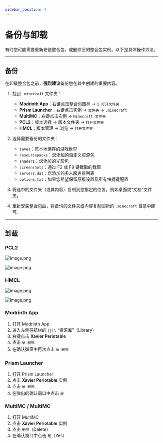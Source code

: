 ```yaml
---
sidebar_position: 4
---
```


# 备份与卸载

有时您可能需要重新安装整合包，或删除旧的整合包实例。以下是具体操作方法。

---

## 备份

在卸载整合包之前，**强烈建议**备份您在其中创建的重要内容。

1. 找到 `.minecraft` 文件夹：
    - **Modrinth App**：右键点击整合包图标 → `📂 打开文件夹`
    - **Prism Launcher**：右键点击实例 → `文件夹` → `.minecraft`
    - **MultiMC**：右键点击实例 → `Minecraft 文件夹`
    - **PCL2**：版本选择 → 版本文件夹 → `打开文件夹`
    - **HMCL**：版本管理 → 浏览 → `打开文件夹`

2. 选择需要备份的文件夹：
    - `saves`：您本地保存的游戏世界
    - `resourcepacks`：您添加的自定义资源包
    - `shaders`：您添加的光影包
    - `screenshots`：通过 F2 或 F9 键截取的截图
    - `servers.dat`：您添加的多人服务器列表
    - `options.txt`：如果您希望保留原版设置及所有快捷键配置

3. 将选中的文件夹（或其内容）复制到您指定的位置，例如桌面或“文档”文件夹。

4. 重新安装整合包后，将备份的文件夹或内容复制回新的 `.minecraft` 目录中即可。

---

## 卸载

### PCL2

![image.png](https://s2.loli.net/2025/09/25/tlj2dzBPVa8eIvx.png)

![image.png](https://s2.loli.net/2025/09/25/Y5xLWJ32kF7lPsN.png)

### HMCL

![image.png](https://s2.loli.net/2025/09/25/F9ZvpCTK48xNgHk.png)

![image.png](https://s2.loli.net/2025/09/25/cIY3FPMiL7xoyTs.png)

### Modrinth App

1. 打开 Modrinth App
2. 进入左侧导航栏的 `|||\` “资源库”（Library）
3. 右键点击 **Xavier Periotable**
4. 点击 `🗑️ 删除`
5. 在确认弹窗中再次点击 `🗑️ 删除`

### Prism Launcher

1. 打开 Prism Launcher
2. 点击 **Xavier Periotable** 实例
3. 点击 `🗑️ 删除`
4. 在弹出的确认窗口中点击 `是`

### MultiMC / MultiMC

1. 打开 MultiMC
2. 点击 **Xavier Periotable** 实例
3. 点击 `删除`（Delete）
4. 在确认窗口中点击 `是`（Yes）